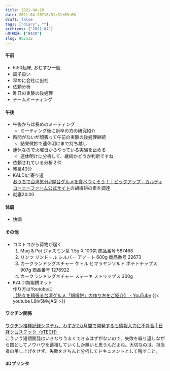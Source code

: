 ```yaml
---
title: 2021-04-28
date: 2021-04-28T18:51:51+09:00
draft: false
tags: ["diary", ""]
archives: ["2021-04"]
n年日記: ["0428"]
slug: 862532
---
```

#### 午前
- 6:50起床, おむすび一個
- 調子良い
- 早めに会社に出社
- 依頼分析
- 昨日の実験の後処理
- チームミーティング
#### 午後
- 午後からは長めのミーティング
  - ミーティング後に新卒の方の研究紹介
- 時間がないが頑張って午前の実験の後処理継続
  - 結果微妙で連休明けまで持ち越し
- 連休なので火曜日からやっている実験を止める
  - 連休明けに分析して、継続かどうか判断ですね
- 依頼されている分析２件
- 残業40分
- KALDIに寄り道  
[おうちで台湾気分♪屋台グルメを食べつくそう！｜ピックアップ｜カルディコーヒーファーム公式サイト](https://www.kaldi.co.jp/news/pickup/taiwan.html)の胡椒餅の素を調達  
- 就寝24:00
#### 体調
- 快調
#### その他
- コストコから荷物が届く
  1. Mug & Pot ジャスミン茶 1.5g X 100包 商品番号 587468
  1. リンツ リンドール シルバー アソート 600g 商品番号 22673
  1. カークランドシグネチャー ケトル ヒマラヤンソルト ポテトチップス 907g 商品番号 1276922
  1. カークランドシグネチャー ステーキ ストリップス 300g
- KALDI胡椒餅キット  
作り方はYoutubeに  
[【熱々を頬張る台湾グルメ「胡椒餅」の作り方をご紹介】 - YouTube](https://www.youtube.com/watch?v=L9Iv5MvjASI)
{{< youtube L9Iv5MvjASI >}}
#### ワクチン関係
[ワクチン接種記録システム、わずか2カ月間で開発するも情報入力に不具合 | 日経クロステック（xTECH）](https://xtech.nikkei.com/atcl/nxt/column/18/01157/042000034/)  
こういう短期開発はいきなりうまくできるはずがないので、失敗を繰り返しながら国としてノウハウを蓄積していくしか無いと思うんだよね。大切なのは、担当者の吊し上げをせず、失敗をきちんと分析してドキュメントとして残すこと。
#### 3Dプリンタ